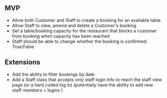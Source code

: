 ## MVP

- Allow both Customer and Staff to create a booking for an available table
- Allow Staff to view, amend and delete a Customer's booking
- Set a table/booking capacity for the restaurant that blocks a customer from booking when capacity has been reached
- Staff should be able to change whether the booking is confirmed: True/False

## Extensions

- Add the ability to filter bookings by date
- Add a Staff class that accepts only staff login info to reach the staff view page
  (or a hard coded log in) (potentially have the ability to add new staff members + logins
  )

